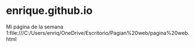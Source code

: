 # enrique.github.io

Mi página de la semana 1:file:///C:/Users/enriq/OneDrive/Escritorio/Pagian%20web/pagina%20web.html
